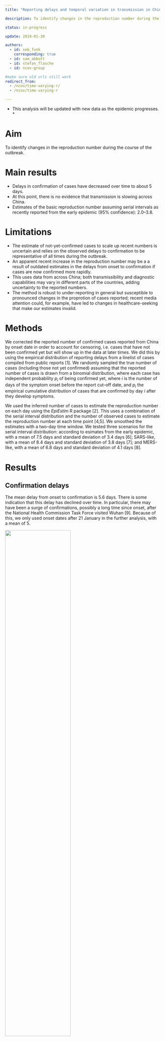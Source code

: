 ```yaml
---
title: "Reporting delays and temporal variation in transmission in China during the 2019-nCoV outbreak"

description: To identify changes in the reproduction number during the course of the outbreak. This analysis will be updated with new data as the epidemic progresses.

status: in-progress

update: 2019-01-30

authors:
  - id: seb_funk
    corresponding: true
  - id: sam_abbott
  - id: stefan_flasche
  - id: ncov-group

#make sure old urls still work
redirect_from:
  - /ncov/time-varying-r/
  - /ncov/time-varying-r

---
```


* This analysis will be updated with new data as the epidemic progresses. *

Aim
===

To identify changes in the reproduction number during the course of the
outbreak.

Main results
============

-   Delays in confirmation of cases have decreased over time to about 5
    days.
-   At this point, there is no evidence that transmission is slowing
    across China.
-   Estimates of the basic reproduction number assuming serial intervals
    as recently reported from the early epidemic (95% confidence):
    2.0–3.8.

Limitations
===========

-   The estimate of not-yet-confirmed cases to scale up recent numbers
    is uncertain and relies on the observed delays to confirmation to be
    representative of all times during the outbreak.
-   An apparent recent increase in the reproduction number may be a a
    result of outdated estimates in the delays from onset to
    confirmation if cases are now confirmed more rapidly.
-   This uses data from across China; both transmissibility and 
    diagnostic capabilities may vary in different parts of the countries, adding
    uncertainty to the reported numbers.
-   The method is robust to under-reporting in general but susceptible
    to pronounced changes in the proprotion of cases reported; recent
    media attention could, for example, have led to changes in
    healthcare-seeking that make our estimates invalid.

Methods
=======

We corrected the reported number of confirmed cases reported from China
by onset date in order to account for censoring, i.e. cases that have
not been confirmed yet but will show up in the data at later times. We
did this by using the empirical distribution of reporting delays from a
linelist of cases compiled from public reports \[1\]. We randomly
sampled the true number of cases (including those not yet confirmed)
assuming that the reported number of cases is drawn from a binomial
distribution, where each case has independent probability
*p*<sub>*i*</sub> of being confirmed yet, where *i* is the number of
days of the symptom onset before the report cut-off date, and
*p*<sub>*i*</sub> the empirical cumulative distribution of cases that
are confirmed by day *i* after they develop symptoms.

We used the inferred number of cases to estimate the reproduction number
on each day using the *EpiEstim* R package \[2\]. This uses a
combination of the serial interval distribution and the number of
observed cases to estimate the reproduction number at each time point
\[4,5\]. We smoothed the estimates with a two-day time window. We tested
three scenarios for the serial interval distribution: according to
esimates from the early epidemic, with a mean of 7.5 days and standard
deviation of 3.4 days \[6\]; SARS-like, with a mean of 8.4 days and
standard deviation of 3.8 days \[7\]; and MERS-like, with a mean of 6.8
days and standard deviation of 4.1 days \[8\].

Results
=======

Confirmation delays
-------------------

The mean delay from onset to confirmation is 5.6 days. There is some
indication that this delay has declined over time. In particular, there
may have been a surge of confirmations, possibly a long time since
onset, after the National Health Commission Task Force visited Wuhan
\[9\]. Because of this, we only used onset dates after 21 January in the
further analysis, with a mean of 5.

<img src="figures/delay-dist-over-time-1.png" width="65%" /> <br>
*Figure 1: Delays from onset to confirmation, by date of confirmation.
Every dot is one reported case with onset and confirmation dates
reported. The blue line indicates a loess-smoothed trend. We only used
confirmation delays to the right of the dashed line in the further
analysis.*

Adjusting the number of reported cases for confirmation delays
--------------------------------------------------------------

Since only 10% of cases have been confirmed within a day, 43% within 3
days and 64% within 5 days, we are estimating that there is a
significant backlog of cases that will eventually be confirmed but has
yet to be reported. These estimates are to be taken with caution as they
would overestimate the true number of cases if the delays to
confirmation have been reduced over the past few days.

<img src="figures/plot_time_cases-1.png" width="65%" />

<br> *Figure 2: Number of confirmed cases by date of onset as reported
in two subsequent reports by the China Center for Disease Control and
Prevention \[10,11\] (red), and as estimated accounting for reporting
delays (black). The dates given as date of report are the cut-off dates
for cases in the reports.*

Time-varying reproduction number
--------------------------------

In the time-varying reproduction number, we see differences depending on
the serial interval distribution used. With a serial interval as
estimated in the early epidemic the latest estimate of the basic
reproduction number is . There is no apparent downward trend in the
reproduction number. There seems to be a recent uptick in the
reproduction number. This may be an artifact of the adjustment to
confirmation delays, especially if cases are being confirmed more
recently than we assumed here.

<img src="figures/time_r-1.png" width="65%" /> <br> *Figure 3:
Time-varying reproduction number for different assumed serial interval
distributions. The grey shading indicates the time period where cases
are scaled up by more than 50% to account for delays in confirming
cases; this area should be considered highly uncertain.*

References
----------

1 Xu B, Gutierrez B, Hill S *et al.* Epidemiological Data from the
nCoV-2019 Outbreak: Early Descriptions from Publicly Available Data.
2020.

2 Cori A. *EpiEstim: Estimate time varying reproduction numbers from
epidemic curves*. 2019. <https://CRAN.R-project.org/package=EpiEstim>

3 R Core Team. *R: A language and environment for statistical
computing*. Vienna, Austria:: R Foundation for Statistical Computing
2019. <https://www.R-project.org/>

4 Cori A, Ferguson NM, Fraser C *et al.* A New Framework and Software to
Estimate Time-Varying Reproduction Numbers During Epidemics. *American
Journal of Epidemiology* 2013;**178**:1505–12.
doi:[10.1093/aje/kwt133](https://doi.org/10.1093/aje/kwt133)

5 Wallinga J, Teunis P. Different Epidemic Curves for Severe Acute
Respiratory Syndrome Reveal Similar Impacts of Control Measures.
*American Journal of Epidemiology* 2004;**160**:509–16.
doi:[10.1093/aje/kwh255](https://doi.org/10.1093/aje/kwh255)

6 Li Q, Guan X, Wu P *et al.* Early transmission dynamics in wuhan,
china, of novel coronavirus–infected pneumonia. *New England Journal of
Medicine*;**0**:null.
doi:[10.1056/NEJMoa2001316](https://doi.org/10.1056/NEJMoa2001316)

7 Lipsitch M. Transmission Dynamics and Control of Severe Acute
Respiratory Syndrome. *Science* 2003;**300**:1966–70.

8 Cauchemez S, Nouvellet P, Cori A *et al.* Unraveling the drivers of
mers-cov transmission. *Proceedings of the National Academy of Sciences*
2016;**113**:9081–6.
doi:[10.1073/pnas.1519235113](https://doi.org/10.1073/pnas.1519235113)

9 Wu P, Hao X, Lau EHY *et al.* Real-time tentative assessment of the
epidemiological characteristics of novel coronavirus infections in
wuhan, china, as at 22 january 2020. *Eurosurveillance* 2020;**25**.
doi:[https://doi.org/10.2807/1560-7917.ES.2020.25.3.2000044](https://doi.org/https://doi.org/10.2807/1560-7917.ES.2020.25.3.2000044)

10 Epidemic update and risk assessment of 2019 novel coronavirus. 27
january, 2020.
<http://www.chinacdc.cn/jkzt/crb/zl/szkb_11803/jszl_11811/202001/P020200127544648420736.pdf>

11 Epidemic update and risk assessment of 2019 novel coronavirus. 28
january, 2020.
<http://www.chinacdc.cn/yyrdgz/202001/P020200128523354919292.pdf>